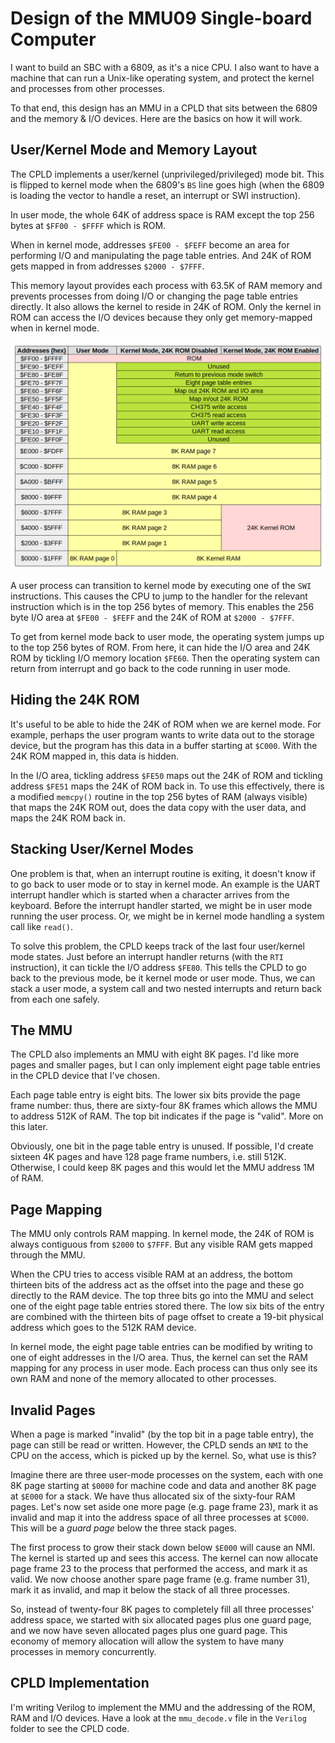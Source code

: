 # Design of the MMU09 Single-board Computer

I want to build an SBC with a 6809, as it's a nice CPU. I also want to have
a machine that can run a Unix-like operating system, and protect the kernel
and processes from other processes.

To that end, this design has an MMU in a CPLD that sits between the 6809
and the memory & I/O devices. Here are the basics on how it will work.

## User/Kernel Mode and Memory Layout

The CPLD implements a user/kernel (unprivileged/privileged) mode bit.
This is flipped to kernel mode when the 6809's `BS` line goes high
(when the 6809 is loading the vector to handle a reset, an interrupt or SWI
instruction).

In user mode, the whole 64K of address
space is RAM except the top 256 bytes at `$FF00 - $FFFF` which is ROM.

When in kernel mode, addresses `$FE00 - $FEFF` become an area for
performing I/O and manipulating the page table entries. And 
24K of ROM gets mapped in from addresses `$2000 - $7FFF`.

This memory layout provides each process with 63.5K of RAM memory and prevents
processes from doing I/O or changing the page table entries directly. It also
allows the kernel to reside in 24K of ROM. Only the kernel in ROM can access
the I/O devices because they only get memory-mapped when in kernel mode.

![address map table](addressmap.png)

A user process can transition to kernel mode by executing one of the `SWI`
instructions. This causes the CPU to jump to the handler for the relevant
instruction which is in the top 256 bytes of memory. This enables the 256
byte I/O area at `$FE00 - $FEFF` and the 24K of ROM at `$2000 - $7FFF`.

To get from kernel mode back to user mode, the operating system jumps up to
the top 256 bytes of ROM. From here, it can hide the I/O area and 24K ROM by
tickling I/O memory location `$FE60`. Then the operating system can return
from interrupt and go back to the code running in user mode.

## Hiding the 24K ROM

It's useful to be able to hide the 24K of ROM when we are kernel mode.
For example, perhaps the user program wants to write data out to the
storage device, but the program has this data in a buffer starting at
`$C000`. With the 24K ROM mapped in, this data is hidden.

In the I/O area, tickling address `$FE50` maps out the 24K of ROM
and tickling address `$FE51` maps the 24K of ROM back in. To use this
effectively, there is a modified `memcpy()` routine in the top 256 bytes
of RAM (always visible) that maps the 24K ROM out, does the data copy
with the user data, and maps the 24K ROM back in.

## Stacking User/Kernel Modes

One problem is that, when an interrupt routine is exiting, it doesn't
know if to go back to user mode or to stay in kernel mode. An example
is the UART interrupt handler which is started when a character arrives
from the keyboard. Before the interrupt handler started, we might be
in user mode running the user process. Or, we might be in kernel mode
handling a system call like `read()`.

To solve this problem, the CPLD keeps track of the last four user/kernel
mode states. Just before an interrupt handler returns (with the `RTI`
instruction), it can tickle the I/O address `$FE80`.  This tells the
CPLD to go back to the previous mode, be it kernel mode or user mode.
Thus, we can stack a user mode, a system call and two nested interrupts
and return back from each one safely.

## The MMU

The CPLD also implements an MMU with eight 8K pages. I'd like more pages and
smaller pages, but I can only implement eight page table entries in the CPLD
device that I've chosen.

Each page table entry is eight bits. The lower six bits provide the page frame
number: thus, there are sixty-four 8K frames which allows the MMU to address
512K of RAM. The top bit indicates if the page is "valid". More on this later.

Obviously, one bit in the page table entry is unused. If possible, I'd create
sixteen 4K pages and have 128 page frame numbers, i.e. still 512K. Otherwise,
I could keep 8K pages and this would let the MMU address 1M of RAM.

## Page Mapping

The MMU only controls RAM mapping. In kernel mode, the 24K of ROM is
always contiguous from `$2000` to `$7FFF`. But any visible RAM gets
mapped through the MMU.

When the CPU tries to access visible RAM at an address, the bottom
thirteen bits of the address act as the offset into the page and these
go directly to the RAM device.  The top three bits go into the MMU and
select one of the eight page table entries stored there. The low six
bits of the entry are combined with the thirteen bits of page offset to
create a 19-bit physical address which goes to the 512K RAM device.

In kernel mode, the eight page table entries can be modified by writing to one
of eight addresses in the I/O area. Thus, the kernel can set the RAM mapping for
any process in user mode. Each process can thus only see its own RAM and none of
the memory allocated to other processes.

## Invalid Pages

When a page is marked "invalid" (by the top bit in a page table entry), the page
can still be read or written. However, the CPLD sends an `NMI` to the CPU on
the access, which is picked up by the kernel. So, what use is this?

Imagine there are three user-mode processes on the system, each with one 8K page
starting at `$0000` for machine code and data and another 8K page at `$E000` for
a stack. We have thus allocated six of the sixty-four RAM pages. Let's now set
aside one more page (e.g. page frame 23), mark it as invalid and map it into the
address space of all three processes at `$C000`. This will be a *guard page* below
the three stack pages.

The first process to grow their stack down below `$E000` will cause an NMI. The
kernel is started up and sees this access. The kernel can now allocate page frame
23 to the process that performed the access, and mark it as valid. We now choose
another spare page frame (e.g. frame number 31), mark it as invalid, and map it
below the stack of all three processes.

So, instead of twenty-four 8K pages to completely fill all three processes'
address space, we started with six allocated pages plus one guard page, and
we now have seven allocated pages plus one guard page. This economy of memory
allocation will allow the system to have many processes in memory concurrently.

## CPLD Implementation

I'm writing Verilog to implement the MMU and the addressing of the ROM, RAM and
I/O devices. Have a look at the `mmu_decode.v` file in the `Verilog` folder
to see the CPLD code.
